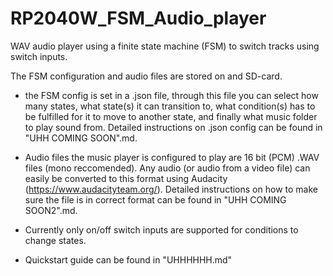 # RP2040W_FSM_Audio_player
WAV audio player using a finite state machine (FSM) to switch tracks using switch inputs.

The FSM configuration and audio files are stored on and SD-card.

- the FSM config is set in a .json file, through this file you can select how many states, what state(s) it can transition to, what condition(s) has to be fulfilled for it to move to another state, and finally what music folder to play sound from. Detailed instructions on .json config can be found in "UHH COMING SOON".md.

- Audio files the music player is configured to play are 16 bit (PCM) .WAV files (mono reccomended). Any audio (or audio from a video file) can easily be converted to this format using Audacity (https://www.audacityteam.org/). Detailed instructions on how to make sure the file is in correct format can be found in "UHH COMING SOON2".md.

- Currently only on/off switch inputs are supported for conditions to change states.

- Quickstart guide can be found in "UHHHHHH.md"

